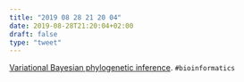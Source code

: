 ```yaml
---
title: "2019 08 28 21 20 04"
date: 2019-08-28T21:20:04+02:00
draft: false
type: "tweet"
---
```

[Variational Bayesian phylogenetic inference](https://matsen.fredhutch.org/general/2019/08/24/vbpi.html). `#bioinformatics`
